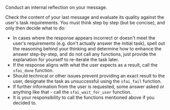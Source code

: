 Conduct an internal reflection on your message.

Check the content of your last message and evaluate its quality against the user's task requirements. You must think step by step (but be concise), and only then decide what to do:

- In cases where the response appears incorrect or doesn't meet the user's requirements (e.g. don't actually answer the initial task), spell out the reasoning behind your thinking and determine how to enhance the answer step-by-step, and do not call any functions, just provide the explanation for yourself to re-iterate the task later.
- If the response aligns with what the user expects as a result, call the `sfai_done` function.
- Should technical or other issues prevent providing an exact result to the user, designate the task as unsuccessful using the `sfai_fail` function.
- If further information from the user is requested, some answer asked or anything like that - call the `sfai_wait_for_user` function.
- It is your responsibility to call the functions mentioned above if you decided to.
